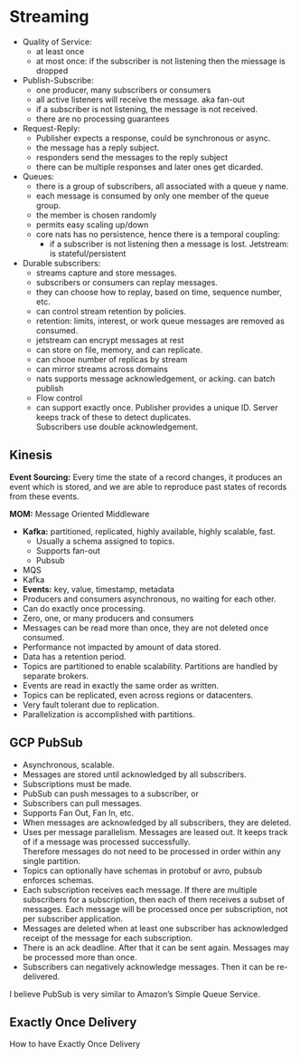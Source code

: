 # Streaming

- Quality of Service:
    - at least once
    - at most once: if the subscriber is not listening then the miessage is dropped
- Publish-Subscribe:
    - one producer, many subscribers or consumers
    - all active listeners will receive the message.  aka fan-out
    - if a subscriber is not listening, the message is not received.
    - there are no processing guarantees
- Request-Reply:
    - Publisher expects a response, could be synchronous or async.
    - the message has a reply subject.
    - responders send the messages to the reply subject
    - there can be multiple responses and later ones get dicarded.
- Queues:
    - there is a group of subscribers, all associated with a queue  y name.
    - each message is consumed by only one member of the queue group. 
    - the member is chosen randomly
    - permits easy scaling up/down
    - core nats has no persistence, hence there is a temporal coupling:
        - if a subscriber is not listening then a message is lost.
    Jetstream: is stateful/persistent
- Durable subscribers:
    - streams capture and store messages.
    - subscribers or consumers can replay messages.
    - they can choose how to replay, based on time, sequence number, etc.
    - can control stream retention by policies.
    - retention: limits, interest, or work queue messages are removed as consumed.
    - jetstream can encrypt messages at rest
    - can store on file, memory, and can replicate.
    - can chooe number of replicas by stream
    - can mirror streams across domains
    - nats supports message acknowledgement, or acking.  can batch publish
    - Flow control
    - can support exactly once.  Publisher provides a unique ID.  Server keeps track of these to detect duplicates.  
      Subscribers use double acknowledgement.


## Kinesis

**Event Sourcing:** Every time the state of a record changes, it produces an event which is stored, and we are able to 
reproduce past states of records from these events.

**MOM:** Message Oriented Middleware

- **Kafka:** partitioned, replicated, highly available, highly scalable, fast.
    - Usually a schema assigned to topics.
    - Supports fan-out
    - Pubsub
- MQS
- Kafka
- **Events:** key, value, timestamp, metadata
- Producers and consumers asynchronous, no waiting for each other.
- Can do exactly once processing.
- Zero, one, or many producers and consumers
- Messages can be read more than once, they are not deleted once consumed.
- Performance not impacted by amount of data stored.
- Data has a retention period.
- Topics are partitioned to enable scalability.  Partitions are handled by separate brokers.
- Events are read in exactly the same order as written.
- Topics can be replicated, even across regions or datacenters.
- Very fault tolerant due to replication.
- Parallelization is accomplished with partitions.

## GCP PubSub

- Asynchronous, scalable.
- Messages are stored until acknowledged by all subscribers.
- Subscriptions must be made.
- PubSub can push messages to a subscriber, or
- Subscribers can pull messages.
- Supports Fan Out, Fan In, etc.
- When messages are acknowledged by all subscribers, they are deleted.
- Uses per message parallelism.  Messages are leased out.  It keeps track of if a message was processed successfully.  
  Therefore messages do not need to be processed in order within any single partition.
- Topics can optionally have schemas in protobuf or avro, pubsub enforces schemas.
- Each subscription receives each message.  If there are multiple subscribers for a subscription, then each of them 
  receives a subset of messages.  Each message will be processed once per subscription, not per subscriber application.
- Messages are deleted when at least one subscriber has acknowledged receipt of the message for each subscription.
- There is an ack deadline.  After that it can be sent again.  Messages may be processed more than once.
- Subscribers can negatively acknowledge messages.  Then it can be re-delivered.

I believe PubSub is very similar to Amazon’s Simple Queue Service.

## Exactly Once Delivery

How to have Exactly Once Delivery
